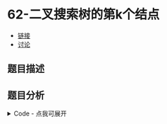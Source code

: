 # 62-二叉搜索树的第k个结点

- [链接](https://www.nowcoder.com/practice/ef068f602dde4d28aab2b210e859150a)
- [讨论](https://www.nowcoder.com/questionTerminal/ef068f602dde4d28aab2b210e859150a)

## 题目描述

## 题目分析

<details>
<summary>Code - 点我可展开</summary>

<<<@/books/code/jz/62.cpp

</details>

